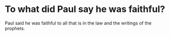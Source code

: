 # To what did Paul say he was faithful?

Paul said he was faithful to all that is in the law and the writings of the prophets.
